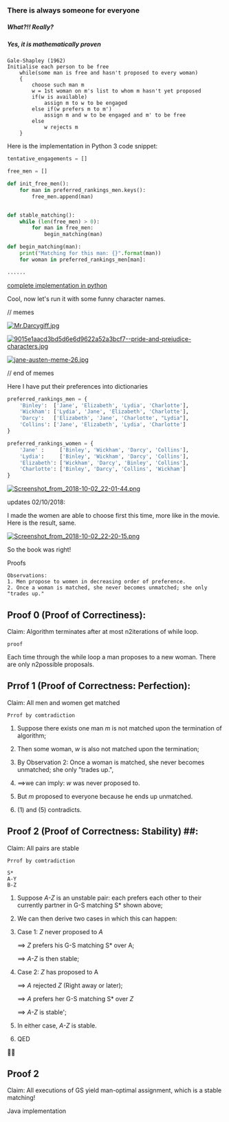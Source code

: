 ### There is always someone for everyone ###

##### What?!! Really? #####

##### Yes, it is mathematically proven #####

```
Gale-Shapley (1962)
Initialise each person to be free
    while(some man is free and hasn't proposed to every woman)
    {
        choose such man m
        w = 1st woman on m's list to whom m hasn't yet proposed
        if(w is available)
            assign m to w to be engaged
        else if(w prefers m to m')
            assign m and w to be engaged and m' to be free
        else
            w rejects m
    }
```

Here is the implementation in Python 3 code snippet:

```python
tentative_engagements = []

free_men = []

def init_free_men():
	for man in preferred_rankings_men.keys():
		free_men.append(man)


def stable_matching():
	while (len(free_men) > 0):
		for man in free_men:
			begin_matching(man)

def begin_matching(man):
	print("Matching for this man: {}".format(man))
	for woman in preferred_rankings_men[man]:

......

```
[complete implementation in python](https://github.com/sinclairliang/Coursework/blob/master/CMPS102/Algorithms_in_Class/stabel_matching_algorithm.py)

Cool, now let's run it with some funny character names.

// memes

[![Mr.Darcygiff.jpg](https://i.postimg.cc/brkWtn50/Mr.Darcygiff.jpg)](https://postimg.cc/jnqMVDtC)



[![9015e1aacd3bd5d6e6d9622a52a3bcf7--pride-and-prejudice-characters.jpg](https://i.postimg.cc/J0NYnLyP/9015e1aacd3bd5d6e6d9622a52a3bcf7--pride-and-prejudice-characters.jpg)](https://postimg.cc/ctJB9PBn)

[![jane-austen-meme-26.jpg](https://i.postimg.cc/RVTwZF0j/jane-austen-meme-26.jpg)](https://postimg.cc/HVVrSTX2)

// end of memes

Here I have put their preferences into dictionaries

```python
preferred_rankings_men = {
	'Binley':  ['Jane', 'Elizabeth', 'Lydia', 'Charlotte'],
	'Wickham': ['Lydia', 'Jane', 'Elizabeth', 'Charlotte'],
	'Darcy':   ['Elizabeth', 'Jane', 'Charlotte', "Lydia"],
	'Collins': ['Jane', 'Elizabeth', 'Lydia', 'Charlotte']
}

preferred_rankings_women = {
	'Jane' :     ['Binley', 'Wickham', 'Darcy', 'Collins'],
	'Lydia':     ['Binley', 'Wickham', 'Darcy', 'Collins'],
	'Elizabeth': ['Wickham', 'Darcy', 'Binley', 'Collins'],
	'Charlotte': ['Binley', 'Darcy', 'Collins', 'Wickham']
}
```

[![Screenshot_from_2018-10-02_22-01-44.png](https://i.postimg.cc/cCF5H0HR/Screenshot_from_2018-10-02_22-01-44.png)](https://postimg.cc/BP1C7W2b)


updates 02/10/2018: 

I made the women are able to choose first this time, more like in the movie. Here is the result, same.

[![Screenshot_from_2018-10-02_22-20-15.png](https://i.postimg.cc/J4mpwyp9/Screenshot_from_2018-10-02_22-20-15.png)](https://postimg.cc/mhXYCrfw)


So the book was right!



Proofs

```
Observations:
1. Men propose to women in decreasing order of preference.
2. Once a woman is matched, she never becomes unmatched; she only "trades up."
```

## Proof 0 (Proof of Correctiness): ##
Claim: Algorithm terminates after at most n2iterations of while loop.
```
proof
```
Each time through the while loop a man proposes to a new woman. There are only n2possible proposals.



## Prrof 1 (Proof of Correctness:  Perfection): ##

Claim: All men and women get matched

```
Prrof by comtradiction
```

1. Suppose there exists one man *m* is not matched upon the termination of algorithm;
2. Then some woman, *w* is also not matched upon the termination;
3. By Observation 2: Once a woman is matched, she never becomes unmatched; she only "trades up.", 
4.  
 	 ==>we can imply: *w* was never proposed to.

5. But *m* proposed to everyone because he ends up unmatched.
6. (1) and (5) contradicts.

## Proof 2 (Proof of Correctness:  Stability) ##:

Claim: All pairs are stable
```
Prrof by comtradiction
```

```
S*
A-Y
B-Z
```


1. Suppose *A-Z* is an unstable pair: each prefers each other to their currently partner in G-S matching S* shown above;
2. We can then derive two cases in which this can happen:
3. Case 1: *Z* never proposed to *A*
   
   ==> *Z* prefers his G-S matching S* over A;

   ==> *A-Z* is then stable;

4. Case 2: *Z* has proposed to A

   ==> *A* rejected *Z* (Right away or later);

   ==> *A* prefers her  G-S matching S* over *Z*

   ==> *A-Z* is stable';

5. In either case, *A-Z* is stable.
6. QED


:construction::construction: 

## Proof 2 ##

Claim: All executions of GS yield man-optimal assignment, which is a stable matching!







Java implementation


